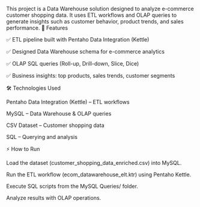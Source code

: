This project is a Data Warehouse solution designed to analyze e-commerce customer shopping data. It uses ETL workflows and OLAP queries to generate insights such as customer behavior, product trends, and sales performance.
🚀 Features

✅ ETL pipeline built with Pentaho Data Integration (Kettle)

✅ Designed Data Warehouse schema for e-commerce analytics

✅ OLAP SQL queries (Roll-up, Drill-down, Slice, Dice)

✅ Business insights: top products, sales trends, customer segments

🛠️ Technologies Used

Pentaho Data Integration (Kettle) – ETL workflows

MySQL – Data Warehouse & OLAP queries

CSV Dataset – Customer shopping data

SQL – Querying and analysis

⚡ How to Run

Load the dataset (customer_shopping_data_enriched.csv) into MySQL.

Run the ETL workflow (ecom_datawarehouse_elt.ktr) using Pentaho Kettle.

Execute SQL scripts from the MySQL Queries/ folder.

Analyze results with OLAP operations.
